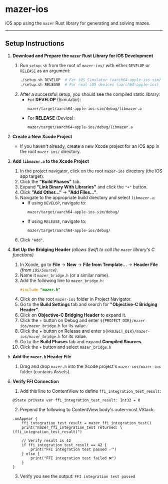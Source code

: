 # mazer-ios
iOS app using the `mazer` Rust library for generating and solving mazes.

---

## Setup Instructions
1. **Download and Prepare the `mazer` Rust Library for iOS Development**
    1. Run `setup.sh` from the root of `mazer-ios/` with either `DEVELOP` or `RELEASE` as an argument:
       ```sh
       ./setup.sh DEVELOP  # For iOS Simulator (aarch64-apple-ios-sim)
       ./setup.sh RELEASE  # For real iOS devices (aarch64-apple-ios)
       ```
    2. After a successful setup, you should see the compiled static library:
       - For **DEVELOP** (Simulator):  
         ```
         mazer/target/aarch64-apple-ios-sim/debug/libmazer.a
         ```
       - For **RELEASE** (Device):  
         ```
         mazer/target/aarch64-apple-ios/debug/libmazer.a
         ```

2. **Create a New Xcode Project**
    - If you haven't already, create a new Xcode project for an iOS app in the root `mazer-ios/` directory.

3. **Add `libmazer.a` to the Xcode Project**
    1. In the project navigator, click on the root `mazer-ios` directory (the iOS app target).
    2. Click the **"Build Phases"** tab.
    3. Expand **"Link Binary With Libraries"** and click the `"+"` button.
    4. Click **"Add Other..."** → **"Add Files..."**.
    5. Navigate to the appropriate build directory and select `libmazer.a`:
       - If using `DEVELOP`, navigate to:
         ```
         mazer/target/aarch64-apple-ios-sim/debug/
         ```
       - If using `RELEASE`, navigate to:
         ```
         mazer/target/aarch64-apple-ios/debug/
         ```
    6. Click `"Add"`.

4. **Set Up the Bridging Header** *(allows Swift to call the `mazer` library's C functions)*
    1. In Xcode, go to **File** → **New** → **File from Template...** → **Header File** *(from `iOS/Source`)*.
    2. Name it `mazer_bridge.h` (or a similar name).
    3. Add the following line to `mazer_bridge.h`:
       ```c
       #include "mazer.h"
       ```
    4. Click on the root `mazer-ios` folder in Project Navigator.
    5. Go to the **Build Settings** tab and search for **"Objective-C Bridging Header"**.
    6. Click on **Objective-C Bridging Header** to expand it.
    7. Click the + button on Debug and enter `${PROJECT_DIR}/mazer-ios/mazer_bridge.h` for its value.
    8. Click the + button on Release and enter `${PROJECT_DIR}/mazer-ios/mazer_bridge.h` for its value.
    9. Go to the **Build Phases** tab and expand **Compiled Sources**.
    10. Click the `+` button and select `mazer_bridge.h`

5. **Add the `mazer.h` Header File**
    1. Drag and drop `mazer.h` into the Xcode project's `mazer-ios/mazer-ios` folder (contains Assets).

6. **Verify FFI Connection**
    1. Add this line to ContentView to define `ffi_integration_test_result`:
    ```
    @State private var ffi_integration_test_result: Int32 = 0
    ```
    2. Prepend the following to ContentView body's outer-most VStack:
    ```
    .onAppear {
        ffi_integration_test_result = mazer_ffi_integration_test()
        print("mazer_ffi_integration_test returned: \(ffi_integration_test_result)")
    
        // Verify result is 42
        if ffi_integration_test_result == 42 {
            print("FFI integration test passed ✅")
        } else {
            print("FFI integration test failed ❌")
        }
    }
    ```

    3. Verify you see the output: `FFI integration test passed`


